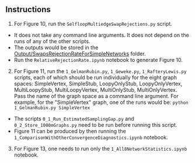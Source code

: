 ## Instructions

1. For Figure 10, run the `SelfloopMultiedgeSwapRejections.py` script.
* It does not take any command line arguments. It does not depend on the runs of any of the other scripts.
* The outputs would be stored in the [Output/SwapsRejectionRateForSimpleNetworks]() folder.
* Run the `RelativeRejectionRate.ipynb` notebook to generate Figure 10.

2. For Figure 11, run the `1_GelmanRubin.py`, `1_Geweke.py`, `1_RafteryLewis.py` scripts, each of which should be run individually for the eight graph spaces: SimpleVertex, SimpleStub, LoopyOnlyStub, LoopyOnlyVertex, MultiLoopyStub, MultiLoopyVertex, MultiOnlyStub, MultiOnlyVertex. Pass the name of the graph space as a command line argument. For example, for the "SimpleVertex" graph, one of the runs would be: `python 1_GelmanRubin.py SimpleVertex`
* The scripts `0_1_Run_EstimatedSamplingGap.py` and `0_2_Store_1000mGraphs.py` need to be run before running this script.
* Figure 11 can be produced by then running the `1_ComparisonWithOtherConvergenceDiagnostics.ipynb` notebook.

3. For Figure 13, one needs to run only the `1_All8NetworkStatistics.ipynb` notebook.
